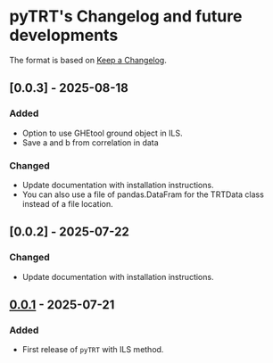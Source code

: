 # pyTRT's Changelog and future developments

The format is based on [Keep a Changelog](https://keepachangelog.com/en/1.0.0/).

## [0.0.3] - 2025-08-18

### Added

- Option to use GHEtool ground object in ILS.
- Save a and b from correlation in data

### Changed

- Update documentation with installation instructions.
- You can also use a file of pandas.DataFram for the TRTData class instead of a file location.

## [0.0.2] - 2025-07-22

### Changed

- Update documentation with installation instructions.

## [0.0.1] - 2025-07-21

### Added

- First release of `pyTRT` with ILS method.

[0.0.1]: https://github.com/wouterpeere/pyTRT/releases/tag/v1.0.1
